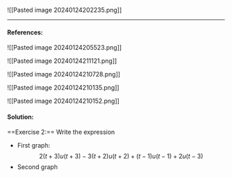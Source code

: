 ![[Pasted image 20240124202235.png]]
 
---
#### References:

![[Pasted image 20240124205523.png]]

![[Pasted image 20240124211121.png]]

![[Pasted image 20240124210728.png]]

![[Pasted image 20240124210135.png]]

![[Pasted image 20240124210152.png]]


#### Solution:

==Exercise 2:== Write the expression
- First graph: $$2(t+3)u(t+3) - 3(t+2)u(t+2) + (t-1)u(t-1) + 2u(t-3)$$
- Second graph